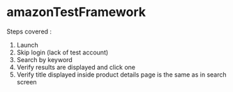 # amazonTestFramework

Steps covered :

1. Launch
2. Skip login (lack of test account)
3. Search by keyword
4. Verify results are displayed and click one
5. Verify title displayed inside product details page is the same as in search screen
